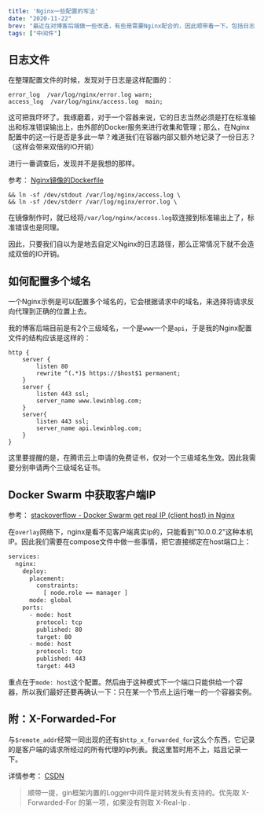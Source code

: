 ```yaml lw-blog-meta
title: 'Nginx一些配置的写法'
date: "2020-11-22"
brev: "最近在对博客后端做一些改造，有些是需要Nginx配合的，因此顺带看一下。包括日志，多域名，客户端地址。"
tags: ["中间件"]
```

## 日志文件

在整理配置文件的时候，发现对于日志是这样配置的：

```text
error_log  /var/log/nginx/error.log warn;
access_log  /var/log/nginx/access.log  main;
```

这可把我吓坏了。我琢磨着，对于一个容器来说，它的日志当然必须是打在标准输出和标准错误输出上，由外部的Docker服务来进行收集和管理；那么，在Nginx配置中的这一行是否是多此一举？难道我们在容器内部又额外地记录了一份日志？（这样会带来双倍的IO开销）

进行一番调查后，发现并不是我想的那样。

参考： [Nginx镜像的Dockerfile](https://github.com/nginxinc/docker-nginx/blob/deff8fbe9d3e8613de110265aa932d84d1827acf/mainline/buster/Dockerfile#L96) 

```text
&& ln -sf /dev/stdout /var/log/nginx/access.log \
&& ln -sf /dev/stderr /var/log/nginx/error.log \
```

在镜像制作时，就已经将`/var/log/nginx/access.log`软连接到标准输出上了，标准错误也是同理。

因此，只要我们自以为是地去自定义Nginx的日志路径，那么正常情况下就不会造成双倍的IO开销。

## 如何配置多个域名

一个Nginx示例是可以配置多个域名的，它会根据请求中的域名，来选择将请求反向代理到正确的位置上去。

我的博客后端目前是有2个三级域名，一个是`www`一个是`api`，于是我的Nginx配置文件的结构应该是这样的：

```text
http {
    server {
        listen 80
        rewrite ^(.*)$ https://$host$1 permanent;
    }
    server {
        listen 443 ssl;
        server_name www.lewinblog.com;
    }
    server{
        listen 443 ssl;
        server_name api.lewinblog.com;
    }
}
```

这里要提醒的是，在腾讯云上申请的免费证书，仅对一个三级域名生效。因此我需要分别申请两个三级域名证书。

## Docker Swarm 中获取客户端IP

参考： [stackoverflow - Docker Swarm get real IP (client host) in Nginx](https://stackoverflow.com/questions/49415595/docker-swarm-get-real-ip-client-host-in-nginx) 

在`overlay`网络下，nginx是看不见客户端真实ip的，只能看到"10.0.0.2"这种本机IP。因此我们需要在compose文件中做一些事情，把它直接绑定在host端口上：

```dockerfile
services:
  nginx:
    deploy:
      placement:
        constraints:
          [ node.role == manager ]
      mode: global
    ports:
      - mode: host
        protocol: tcp
        published: 80
        target: 80
      - mode: host
        protocol: tcp
        published: 443
        target: 443
```

重点在于`mode: host`这个配置。然后由于这种模式下一个端口只能供给一个容器，所以我们最好还要再确认一下：只在某一个节点上运行唯一的一个容器实例。

## 附：X-Forwarded-For

与`$remote_addr`经常一同出现的还有`$http_x_forwarded_for`这么个东西，它记录的是客户端的请求所经过的所有代理的ip列表。我这里暂时用不上，姑且记录一下。

详情参考： [CSDN](https://blog.csdn.net/xqhys/article/details/81782633)

> 顺带一提，gin框架内置的Logger中间件是对转发头有支持的。优先取 X-Forwarded-For 的第一项，如果没有则取 X-Real-Ip .

